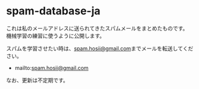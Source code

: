 # spam-database-ja

これは私のメールアドレスに送られてきたスパムメールをまとめたものです。
機械学習の練習に使うように公開します。

スパムを学習させたい時は、<spam.hosii@gmail.com>までメールを転送してください。

- mailto:spam.hosii@gmail.com

なお、更新は不定期です。
